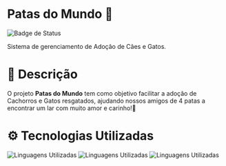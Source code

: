 # Patas do Mundo 🐾

![Badge de Status]( https://img.shields.io/badge/status-em%20desenvolvimento-red)

Sistema de gerenciamento de Adoção de Cães e Gatos.

# 📝 Descrição

O projeto **Patas do Mundo** tem como objetivo facilitar a adoção de Cachorros e Gatos resgatados, ajudando nossos amigos de 4 patas a encontrar um lar com muito amor e carinho!💞

# ⚙ Tecnologias Utilizadas

![Linguagens Utilizadas](https://img.shields.io/badge/-Javascript-FFDE59?logo=javascript&logoColor=black&style=flat)
![Linguagens Utilizadas](https://img.shields.io/badge/-HTML5-FF7301?logo=HTML5&logoColor=white&style=flat)
![Linguagens Utilizadas](https://img.shields.io/badge/-CSS-01ABFF?logo=CSS&logoColor=white&style=flat)


